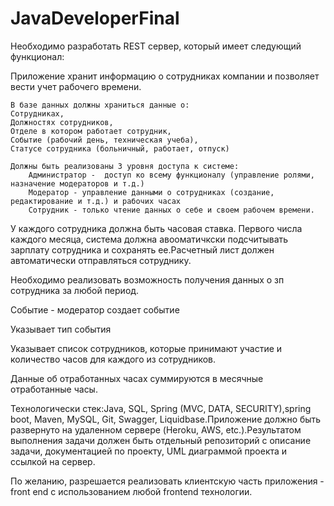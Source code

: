 # JavaDeveloperFinal

Необходимо разработать REST сервер, который имеет следующий функционал:

Приложение хранит информацию о сотрудниках компании и позволяет вести учет рабочего времени.

    В базе данных должны храниться данные о:
    Сотрудниках,
    Должностях сотрудников,
    Отделе в котором работает сотрудник,
    Событие (рабочий день, техническая учеба),
    Статусе сотрудника (больничный, работает, отпуск)

    Должны быть реализованы 3 уровня доступа к системе:
        Администратор -  доступ ко всему функционалу (управление ролями, назначение модераторов и т.д.)
        Модератор - управление данными о сотрудниках (создание, редактирование и т.д.) и рабочих часах
        Сотрудник - только чтение данных о себе и своем рабочем времени.

У каждого сотрудника должна быть часовая ставка. Первого числа каждого месяца, система должна авооматичкски подсчитывать зарплату сотрудника и сохранять ее.Расчетный лист должен автоматически отправляться сотруднику.

Необходимо реализовать возможность получения данных о зп сотрудника за любой период.

Событие - модератор создает событие

Указывает тип события

Указывает список сотрудников, которые принимают участие и количество часов для каждого из сотрудников.

Данные об отработанных часах суммируются в месячные отработанные часы.

 

Технологически стек:Java, SQL, Spring (MVC, DATA, SECURITY),spring boot, Maven, MySQL, Git, Swagger, Liquidbase.Приложение должно быть развернуто на удаленном сервере (Heroku, AWS, etc.).Результатом выполнения задачи должен быть отдельный репозиторий с описание задачи, документацией по проекту, UML диаграммой проекта и ссылкой на сервер.

По желанию, разрешается реализовать клиентскую часть приложения - front end с использованием любой frontend технологии.

